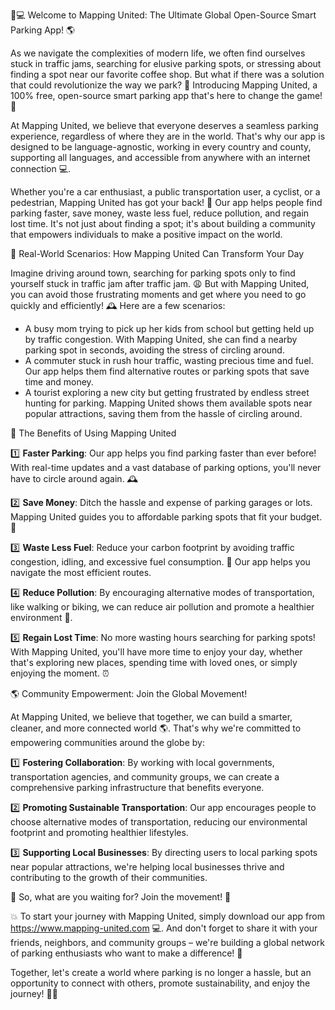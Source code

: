 🚗💻 Welcome to Mapping United: The Ultimate Global Open-Source Smart Parking App! 🌎

As we navigate the complexities of modern life, we often find ourselves stuck in traffic jams, searching for elusive parking spots, or stressing about finding a spot near our favorite coffee shop. But what if there was a solution that could revolutionize the way we park? 🤔 Introducing Mapping United, a 100% free, open-source smart parking app that's here to change the game! 🎉

At Mapping United, we believe that everyone deserves a seamless parking experience, regardless of where they are in the world. That's why our app is designed to be language-agnostic, working in every country and county, supporting all languages, and accessible from anywhere with an internet connection 💻.

Whether you're a car enthusiast, a public transportation user, a cyclist, or a pedestrian, Mapping United has got your back! 🙌 Our app helps people find parking faster, save money, waste less fuel, reduce pollution, and regain lost time. It's not just about finding a spot; it's about building a community that empowers individuals to make a positive impact on the world.

🚗 Real-World Scenarios: How Mapping United Can Transform Your Day

Imagine driving around town, searching for parking spots only to find yourself stuck in traffic jam after traffic jam. 😩 But with Mapping United, you can avoid those frustrating moments and get where you need to go quickly and efficiently! 🕰️ Here are a few scenarios:

* A busy mom trying to pick up her kids from school but getting held up by traffic congestion. With Mapping United, she can find a nearby parking spot in seconds, avoiding the stress of circling around.
* A commuter stuck in rush hour traffic, wasting precious time and fuel. Our app helps them find alternative routes or parking spots that save time and money.
* A tourist exploring a new city but getting frustrated by endless street hunting for parking. Mapping United shows them available spots near popular attractions, saving them from the hassle of circling around.

🌟 The Benefits of Using Mapping United

1️⃣ **Faster Parking**: Our app helps you find parking faster than ever before! With real-time updates and a vast database of parking options, you'll never have to circle around again. 🕰️

2️⃣ **Save Money**: Ditch the hassle and expense of parking garages or lots. Mapping United guides you to affordable parking spots that fit your budget. 💸

3️⃣ **Waste Less Fuel**: Reduce your carbon footprint by avoiding traffic congestion, idling, and excessive fuel consumption. 🌱 Our app helps you navigate the most efficient routes.

4️⃣ **Reduce Pollution**: By encouraging alternative modes of transportation, like walking or biking, we can reduce air pollution and promote a healthier environment 🌳.

5️⃣ **Regain Lost Time**: No more wasting hours searching for parking spots! With Mapping United, you'll have more time to enjoy your day, whether that's exploring new places, spending time with loved ones, or simply enjoying the moment. ⏰

🌎 Community Empowerment: Join the Global Movement!

At Mapping United, we believe that together, we can build a smarter, cleaner, and more connected world 🌎. That's why we're committed to empowering communities around the globe by:

1️⃣ **Fostering Collaboration**: By working with local governments, transportation agencies, and community groups, we can create a comprehensive parking infrastructure that benefits everyone.

2️⃣ **Promoting Sustainable Transportation**: Our app encourages people to choose alternative modes of transportation, reducing our environmental footprint and promoting healthier lifestyles.

3️⃣ **Supporting Local Businesses**: By directing users to local parking spots near popular attractions, we're helping local businesses thrive and contributing to the growth of their communities.

🚀 So, what are you waiting for? Join the movement! 🎉

💥 To start your journey with Mapping United, simply download our app from https://www.mapping-united.com 💻. And don't forget to share it with your friends, neighbors, and community groups – we're building a global network of parking enthusiasts who want to make a difference! 🌟

Together, let's create a world where parking is no longer a hassle, but an opportunity to connect with others, promote sustainability, and enjoy the journey! 🚗👋